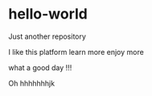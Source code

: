 # hello-world
Just another repository


I like this platform 
learn more enjoy more

what a good day !!!

Oh hhhhhhhjk
